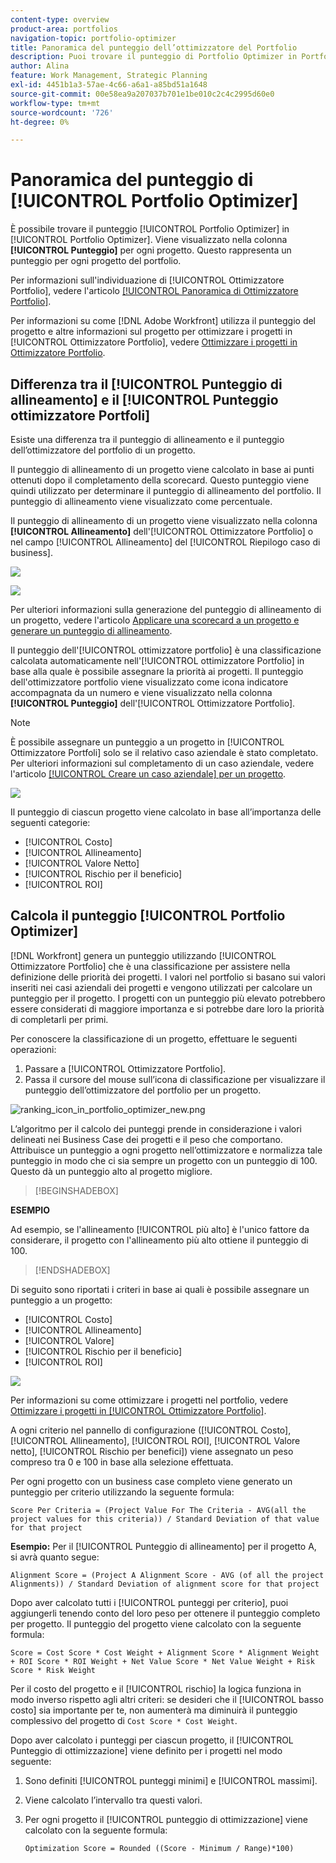 ```yaml
---
content-type: overview
product-area: portfolios
navigation-topic: portfolio-optimizer
title: Panoramica del punteggio dell’ottimizzatore del Portfolio
description: Puoi trovare il punteggio di Portfolio Optimizer in Portfolio Optimizer. Viene visualizzato nella colonna [!UICONTROL Punteggio] per ogni progetto. Questo rappresenta un punteggio per ogni progetto del portfolio.
author: Alina
feature: Work Management, Strategic Planning
exl-id: 4451b1a3-57ae-4c66-a6a1-a85bd51a1648
source-git-commit: 00e58ea9a207037b701e1be010c2c4c2995d60e0
workflow-type: tm+mt
source-wordcount: '726'
ht-degree: 0%

---
```


# Panoramica del punteggio di [!UICONTROL Portfolio Optimizer]

<!--Audited: 01/2025-->

È possibile trovare il punteggio [!UICONTROL Portfolio Optimizer] in [!UICONTROL Portfolio Optimizer]. Viene visualizzato nella colonna **[!UICONTROL Punteggio]** per ogni progetto. Questo rappresenta un punteggio per ogni progetto del portfolio.

Per informazioni sull&#39;individuazione di [!UICONTROL Ottimizzatore Portfolio], vedere l&#39;articolo [[!UICONTROL Panoramica di Ottimizzatore Portfolio]](../../../manage-work/portfolios/portfolio-optimizer/portfolio-optimizer-overview.md).

Per informazioni su come [!DNL Adobe Workfront] utilizza il punteggio del progetto e altre informazioni sul progetto per ottimizzare i progetti in [!UICONTROL Ottimizzatore Portfolio], vedere [Ottimizzare i progetti in Ottimizzatore Portfolio](../../../manage-work/portfolios/portfolio-optimizer/optimize-projects-in-portfolio-optimizer.md).

## Differenza tra il [!UICONTROL Punteggio di allineamento] e il [!UICONTROL Punteggio ottimizzatore Portfoli]

Esiste una differenza tra il punteggio di allineamento e il punteggio dell’ottimizzatore del portfolio di un progetto.

Il punteggio di allineamento di un progetto viene calcolato in base ai punti ottenuti dopo il completamento della scorecard. Questo punteggio viene quindi utilizzato per determinare il punteggio di allineamento del portfolio. Il punteggio di allineamento viene visualizzato come percentuale.

Il punteggio di allineamento di un progetto viene visualizzato nella colonna **[!UICONTROL Allineamento]** dell&#39;[!UICONTROL Ottimizzatore Portfolio] o nel campo [!UICONTROL Allineamento] del [!UICONTROL Riepilogo caso di business].

![](assets/business-case-summary-aligned-field-highlighted.png)

![](assets/project-alignment-score-portfolio-optimizer-highlighted-350x174.png)

Per ulteriori informazioni sulla generazione del punteggio di allineamento di un progetto, vedere l&#39;articolo [Applicare una scorecard a un progetto e generare un punteggio di allineamento](../../../manage-work/projects/define-a-business-case/apply-scorecard-to-project-to-generate-alignment-score.md).

Il punteggio dell&#39;[!UICONTROL ottimizzatore portfolio] è una classificazione calcolata automaticamente nell&#39;[!UICONTROL ottimizzatore Portfolio] in base alla quale è possibile assegnare la priorità ai progetti. Il punteggio dell&#39;ottimizzatore portfolio viene visualizzato come icona indicatore accompagnata da un numero e viene visualizzato nella colonna **[!UICONTROL Punteggio]** dell&#39;[!UICONTROL Ottimizzatore Portfolio].

>[!NOTE]
>
>È possibile assegnare un punteggio a un progetto in [!UICONTROL Ottimizzatore Portfoli] solo se il relativo caso aziendale è stato completato. Per ulteriori informazioni sul completamento di un caso aziendale, vedere l&#39;articolo [[!UICONTROL Creare un caso aziendale] per un progetto](../../../manage-work/projects/define-a-business-case/create-business-case.md).

![](assets/portfolio-optimizer-project-score-highlighted-350x132.png)

Il punteggio di ciascun progetto viene calcolato in base all’importanza delle seguenti categorie:

* [!UICONTROL Costo]
* [!UICONTROL Allineamento]
* [!UICONTROL Valore Netto]
* [!UICONTROL Rischio per il beneficio]
* [!UICONTROL ROI]

## Calcola il punteggio [!UICONTROL Portfolio Optimizer]

<!--
<p data-mc-conditions="QuicksilverOrClassic.Draft mode">(NOTE: This was edited based on this issue, per Anna: https://hub.workfront.com/issue/603d0c58000095ea0bc00ce5e2110693/overview)</p>
-->

[!DNL Workfront] genera un punteggio utilizzando [!UICONTROL Ottimizzatore Portfolio] che è una classificazione per assistere nella definizione delle priorità dei progetti. I valori nel portfolio si basano sui valori inseriti nei casi aziendali dei progetti e vengono utilizzati per calcolare un punteggio per il progetto. I progetti con un punteggio più elevato potrebbero essere considerati di maggiore importanza e si potrebbe dare loro la priorità di completarli per primi.

Per conoscere la classificazione di un progetto, effettuare le seguenti operazioni:

1. Passare a [!UICONTROL Ottimizzatore Portfolio].
1. Passa il cursore del mouse sull’icona di classificazione per visualizzare il punteggio dell’ottimizzatore del portfolio per un progetto.

![ranking_icon_in_portfolio_optimizer_new.png](assets/ranking-icon-in-portfolio-optimizer-new-350x160.png)

L’algoritmo per il calcolo dei punteggi prende in considerazione i valori delineati nei Business Case dei progetti e il peso che comportano. Attribuisce un punteggio a ogni progetto nell’ottimizzatore e normalizza tale punteggio in modo che ci sia sempre un progetto con un punteggio di 100. Questo dà un punteggio alto al progetto migliore.

>[!BEGINSHADEBOX]

**ESEMPIO**

Ad esempio, se l&#39;allineamento [!UICONTROL più alto] è l&#39;unico fattore da considerare, il progetto con l&#39;allineamento più alto ottiene il punteggio di 100.

>[!ENDSHADEBOX]

Di seguito sono riportati i criteri in base ai quali è possibile assegnare un punteggio a un progetto:

* [!UICONTROL Costo]
* [!UICONTROL Allineamento]
* [!UICONTROL Valore]
* [!UICONTROL Rischio per il beneficio]
* [!UICONTROL ROI]

![](assets/optimizer-sliding-value-options-350x77.png)

Per informazioni su come ottimizzare i progetti nel portfolio, vedere [Ottimizzare i progetti in [!UICONTROL Ottimizzatore Portfolio]](../../../manage-work/portfolios/portfolio-optimizer/optimize-projects-in-portfolio-optimizer.md).

A ogni criterio nel pannello di configurazione ([!UICONTROL Costo], [!UICONTROL Allineamento], [!UICONTROL ROI], [!UICONTROL Valore netto], [!UICONTROL Rischio per benefici]) viene assegnato un peso compreso tra 0 e 100 in base alla selezione effettuata.

Per ogni progetto con un business case completo viene generato un punteggio per criterio utilizzando la seguente formula:

```
Score Per Criteria = (Project Value For The Criteria - AVG(all the project values for this criteria)) / Standard Deviation of that value for that project
```

**Esempio:** Per il [!UICONTROL Punteggio di allineamento] per il progetto A, si avrà quanto segue:

```
Alignment Score = (Project A Alignment Score - AVG (of all the project Alignments)) / Standard Deviation of alignment score for that project
```

Dopo aver calcolato tutti i [!UICONTROL punteggi per criterio], puoi aggiungerli tenendo conto del loro peso per ottenere il punteggio completo per progetto. Il punteggio del progetto viene calcolato con la seguente formula:

```
Score = Cost Score * Cost Weight + Alignment Score * Alignment Weight + ROI Score * ROI Weight + Net Value Score * Net Value Weight + Risk Score * Risk Weight
```

Per il costo del progetto e il [!UICONTROL rischio] la logica funziona in modo inverso rispetto agli altri criteri: se desideri che il [!UICONTROL basso costo] sia importante per te, non aumenterà ma diminuirà il punteggio complessivo del progetto di `Cost Score * Cost Weight`.

Dopo aver calcolato i punteggi per ciascun progetto, il [!UICONTROL Punteggio di ottimizzazione] viene definito per i progetti nel modo seguente:

1. Sono definiti [!UICONTROL punteggi minimi] e [!UICONTROL massimi].
1. Viene calcolato l’intervallo tra questi valori.
1. Per ogni progetto il [!UICONTROL punteggio di ottimizzazione] viene calcolato con la seguente formula:

   ```
   Optimization Score = Rounded ((Score - Minimum / Range)*100)
   ```
